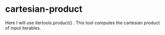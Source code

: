 # cartesian-product
Here I will use itertools.product() . This tool computes the cartesian product of input iterables.
